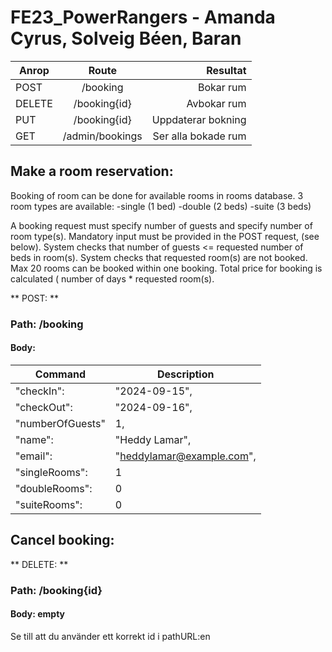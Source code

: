 # FE23_PowerRangers - Amanda Cyrus, Solveig Béen, Baran 


| Anrop       | Route           | Resultat |
| ------------- |:-------------:| -----:|
| POST      | /booking | Bokar rum |
| DELETE    | /booking{id} | Avbokar rum |
| PUT      | /booking{id} | Uppdaterar bokning |
| GET      | /admin/bookings | Ser alla bokade rum |

## Make a room reservation: <br>
Booking of room can be done for available rooms in rooms database.
3 room types are available:
-single (1 bed)
-double (2 beds)
-suite (3 beds)

A booking request must specify number of guests and specify number of room type(s).
Mandatory input must be provided in the POST request, (see below).
System checks that number of guests <=  requested number of beds in room(s).
System checks that requested room(s) are not booked.
Max 20 rooms can be booked within one booking.
Total price for booking is calculated ( number of days * requested room(s).

** POST: **  
### Path: /booking

#### Body: 

| Command | Description |
| --- | --- |
| "checkIn": | "2024-09-15", | 
| "checkOut": | "2024-09-16", | 
| "numberOfGuests" | 1, | 
| "name": | "Heddy Lamar", | 
| "email": | "heddylamar@example.com", | 
| "singleRooms": | 1 |
| "doubleRooms": | 0 |
| "suiteRooms": | 0 |

## Cancel booking: <br>
** DELETE: **  
### Path: /booking{id}
#### Body: empty

Se till att du använder ett korrekt id i pathURL:en
